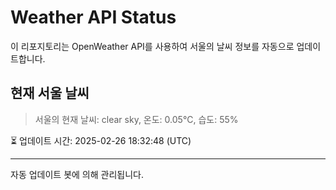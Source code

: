 
# Weather API Status

이 리포지토리는 OpenWeather API를 사용하여 서울의 날씨 정보를 자동으로 업데이트합니다.

## 현재 서울 날씨
> 서울의 현재 날씨: clear sky, 온도: 0.05°C, 습도: 55%

⏳ 업데이트 시간: 2025-02-26 18:32:48 (UTC)

---
자동 업데이트 봇에 의해 관리됩니다.
